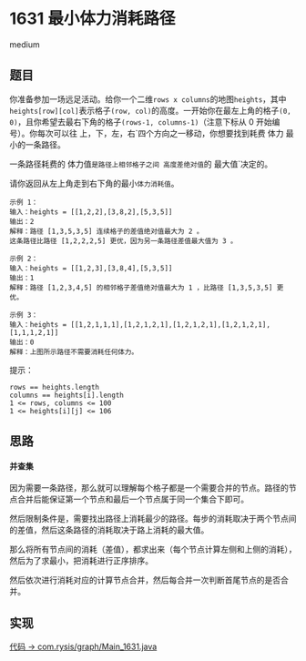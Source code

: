 # 1631 最小体力消耗路径

medium

## 题目

你准备参加一场远足活动。给你一个二维`rows x columns`的地图`heights`，其中`heights[row][col]`表示格子`(row, col)`的高度。一开始你在最左上角的格子`(0, 0)`，且你希望去最右下角的格子`(rows-1, columns-1)`（注意下标从 0 开始编号）。你每次可以往 上，下，左，右`四个方向之一移动，你想要找到耗费 体力 最小的一条路径。

一条路径耗费的 体力值`是路径上相邻格子之间 高度差绝对值`的 最大值`决定的。

请你返回从左上角走到右下角的最小`体力消耗值`。


```
示例 1：
输入：heights = [[1,2,2],[3,8,2],[5,3,5]]
输出：2
解释：路径 [1,3,5,3,5] 连续格子的差值绝对值最大为 2 。
这条路径比路径 [1,2,2,2,5] 更优，因为另一条路径差值最大值为 3 。

示例 2：
输入：heights = [[1,2,3],[3,8,4],[5,3,5]]
输出：1
解释：路径 [1,2,3,4,5] 的相邻格子差值绝对值最大为 1 ，比路径 [1,3,5,3,5] 更优。

示例 3：
输入：heights = [[1,2,1,1,1],[1,2,1,2,1],[1,2,1,2,1],[1,2,1,2,1],[1,1,1,2,1]]
输出：0
解释：上图所示路径不需要消耗任何体力。
```

提示：
```
rows == heights.length
columns == heights[i].length
1 <= rows, columns <= 100
1 <= heights[i][j] <= 106
```

## 思路

#### 并查集

因为需要一条路径，那么就可以理解每个格子都是一个需要合并的节点。路径的节点合并后能保证第一个节点和最后一个节点属于同一个集合下即可。

然后限制条件是，需要找出路径上消耗最少的路径。每步的消耗取决于两个节点间的差值，然后这条路径的消耗取决于路上消耗的最大值。

那么将所有节点间的消耗（差值），都求出来（每个节点计算左侧和上侧的消耗），然后为了求最小，把消耗进行正序排序。

然后依次进行消耗对应的计算节点合并，然后每合并一次判断首尾节点的是否合并。

## 实现

[代码 -> com.rysis/graph/Main_1631.java](../../src/com/rysis/graph/Main_1631.java)